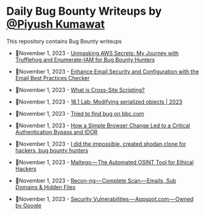 # Daily Bug Bounty Writeups by [@Piyush Kumawat](https://twitter.com/piyush_supiy) 
This repository contains Bug Bounty writeups

<!-- BLOG-POST-LIST:START -->
 - 💯November 1, 2023 - [Unmasking AWS Secrets: My Journey with Trufflehog and Enumerate-IAM for Bug Bounty Hunters](https://medium.com/@earth22sky/unmasking-aws-secrets-my-journey-with-trufflehog-and-enumerate-iam-for-bug-bounty-hunters-9e5599df0c5a?source=rss------bug_bounty-5) 

 - 💯November 1, 2023 - [Enhance Email Security and Configuration with the Email Best Practices Checker](https://medium.com/@sherlock297/enhance-email-security-and-configuration-with-the-email-best-practices-checker-6e2636509403?source=rss------bug_bounty-5) 

 - 💯November 1, 2023 - [What is Cross-Site Scripting?](https://yoursmaddy.medium.com/what-is-cross-site-scripting-236ece0c50e2?source=rss------bug_bounty-5) 

 - 💯November 1, 2023 - [18.1 Lab: Modifying serialized objects | 2023](https://cyberw1ng.medium.com/18-1-lab-modifying-serialized-objects-2023-326bf030a729?source=rss------bug_bounty-5) 

 - 💯November 1, 2023 - [Tried to find bug on bbc.com](https://medium.com/@ugs20b126_cic.rajesh/tried-to-find-bug-on-bbc-com-5df5d93c9499?source=rss------bug_bounty-5) 

 - 💯November 1, 2023 - [How a Simple Browser Change Led to a Critical Authentication Bypass and IDOR](https://systemweakness.com/how-a-simple-browser-change-led-to-a-critical-authentication-bypass-and-idor-8e62237e5205?source=rss------bug_bounty-5) 

 - 💯November 1, 2023 - [I did the impossible, created shodan clone for hackers, bug bounty hunters](https://medium.com/@cenktav83/i-did-the-impossible-created-shodan-clone-for-hackers-bug-bounty-hunters-55f8bec6d1e8?source=rss------bug_bounty-5) 

 - 💯November 1, 2023 - [Maltego — The Automated OSINT Tool for Ethical Hackers](https://medium.com/@pentesterclubpvtltd/maltego-the-automated-osint-tool-for-ethical-hackers-12ac424c2dd3?source=rss------bug_bounty-5) 

 - 💯November 1, 2023 - [Recon-ng — Complete Scan — Emails, Sub Domains &amp; Hidden Files](https://medium.com/@pentesterclubpvtltd/recon-ng-complete-scan-emails-sub-domains-hidden-files-db83575bb568?source=rss------bug_bounty-5) 

 - 💯November 1, 2023 - [Security Vulnerabilities — Appspot.com — Owned by Google](https://medium.com/@24bkdoor/security-vulnerabilities-appspot-com-owned-by-google-3e6d4f0e9ee3?source=rss------bug_bounty-5) 
<!-- BLOG-POST-LIST:END -->
